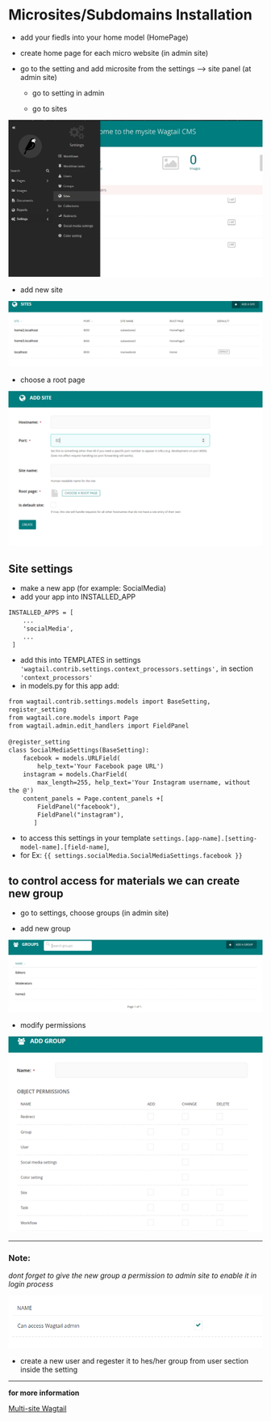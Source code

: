 # Microsites/Subdomains Installation

 - add your fiedls into your home model (HomePage)

 - create home page for each micro website (in admin site)

 - go to the setting and add microsite from the settings --> site panel (at admin site)

   - go to setting in admin 

   - go to sites 

![](assets/sub1.png)

   - add new site 
    
![](assets/sub2.png)

   - choose a root page
 
![](assets/sub3.png)

## Site settings
- make a new app (for example: SocialMedia)
- add your app into INSTALLED_APP
```
INSTALLED_APPS = [
    ...
    'socialMedia',
    ...
 ]   
```
- add this into TEMPLATES in settings ` 'wagtail.contrib.settings.context_processors.settings',` in section `'context_processors'`
- in models.py for this app add:
```
from wagtail.contrib.settings.models import BaseSetting, register_setting
from wagtail.core.models import Page
from wagtail.admin.edit_handlers import FieldPanel

@register_setting
class SocialMediaSettings(BaseSetting):
    facebook = models.URLField(
        help_text='Your Facebook page URL')
    instagram = models.CharField(
        max_length=255, help_text='Your Instagram username, without the @')
    content_panels = Page.content_panels +[
        FieldPanel("facebook"),
        FieldPanel("instagram"),
       ]
```
- to access this settings in your template `settings.[app-name].[setting-model-name].[field-name]`, 
- for Ex: `{{ settings.socialMedia.SocialMediaSettings.facebook }}`


## to control access for materials we can create new group 

   - go to settings, choose groups (in admin site) 

   - add new group 
    
![](assets/group1.png)

   - modify permissions 
    
![](assets/group2.png)


------


   ### **Note**: 
   *dont forget to give the new group a permission to admin site to enable it in login process* 

![](assets/group3.png)

   - create a new user and regester it to hes/her group from user section inside the setting 


--------



**for more information**

 [Multi-site Wagtail](https://wagtail.org/blog/multi-site-wagtail/) 



